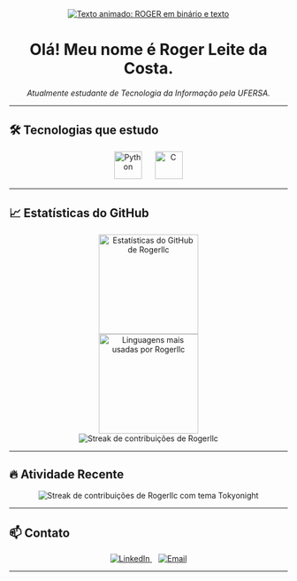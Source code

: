 <div align="center">
  <a href="https://git.io/typing-svg">
    <img src="https://readme-typing-svg.demolab.com?font=Fira+Code&weight=600&size=25&pause=1000&color=36BCF7&center=true&vCenter=true&width=435&lines=01010010%2001001111%2001000111%2001000101%2001010010%3B" alt="Texto animado: ROGER em binário e texto" />
  </a>
</div>


<div align="center">
  <h1>Olá! Meu nome é Roger Leite da Costa.</h1>
  <p><em>Atualmente estudante de Tecnologia da Informação pela UFERSA.</em></p>
  </div>

---

## 🛠️ Tecnologias que estudo

<div align="center">
  <img src="https://cdn.jsdelivr.net/gh/devicons/devicon/icons/python/python-original.svg" width="50" height="50" alt="Python" />
  &nbsp;&nbsp;&nbsp;&nbsp; <img src="https://cdn.jsdelivr.net/gh/devicons/devicon/icons/c/c-original.svg" width="50" height="50" alt="C" />
</div>

---

## 📈 Estatísticas do GitHub

<div align="center">
  <img src="https://github-readme-stats.vercel.app/api?username=Rogerllc&show_icons=true&theme=transparent&hide_border=true&count_private=true" height="180em" alt="Estatísticas do GitHub de Rogerllc"/>
  <br> <img src="https://github-readme-stats.vercel.app/api/top-langs/?username=Rogerllc&layout=compact&theme=transparent&hide_border=true" height="180em" alt="Linguagens mais usadas por Rogerllc"/>
  <br>
  <img src="https://github-readme-streak-stats.herokuapp.com?user=Rogerllc&theme=transparent&hide_border=true" alt="Streak de contribuições de Rogerllc"/>
</div>

---

## 🔥 Atividade Recente

<div align="center">
  <img src="https://github-readme-streak-stats.herokuapp.com?user=Rogerllc&theme=tokyonight" alt="Streak de contribuições de Rogerllc com tema Tokyonight"/>

  </div>

---

## 📫 Contato

<div align="center">
  <a href="https://linkedin.com/in/[SEU_USUARIO_LINKEDIN_AQUI]" target="_blank">
    <img src="https://img.shields.io/badge/-LinkedIn-0077B5?style=for-the-badge&logo=linkedin&logoColor=white" alt="LinkedIn"/>
  </a>
  &nbsp;&nbsp; <a href="mailto:rogerlleite.rn@hotmail.com">
    <img src="https://img.shields.io/badge/-Email-0078D4?style=for-the-badge&logo=microsoftoutlook&logoColor=white" alt="Email"/>
  </a>
</div>

---
